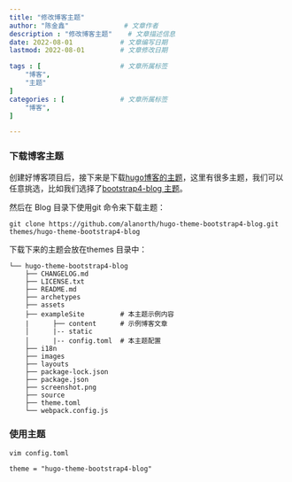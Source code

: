 ```yaml
---
title: "修改博客主题"
author: "陈金鑫"              # 文章作者
description : "修改博客主题"    # 文章描述信息
date: 2022-08-01            # 文章编写日期
lastmod: 2022-08-01         # 文章修改日期

tags : [                    # 文章所属标签
    "博客",
    "主题"
]
categories : [              # 文章所属标签
    "博客",
]

---
```

### 下载博客主题
创建好博客项目后，接下来是下载[hugo博客的主题](https://link.zhihu.com/?target=https%3A//themes.gohugo.io/)，这里有很多主题，我们可以任意挑选，比如我们选择了[bootstrap4-blog 主题](https://link.zhihu.com/?target=https%3A//themes.gohugo.io/hugo-theme-bootstrap4-blog/)。

然后在 Blog 目录下使用git 命令来下载主题：
```
git clone https://github.com/alanorth/hugo-theme-bootstrap4-blog.git themes/hugo-theme-bootstrap4-blog
```
下载下来的主题会放在themes 目录中：
```
└── hugo-theme-bootstrap4-blog
    ├── CHANGELOG.md
    ├── LICENSE.txt
    ├── README.md
    ├── archetypes
    ├── assets
    ├── exampleSite         # 本主题示例内容
    |      ├── content      # 示例博客文章
    │      |-- static
    │      |-- config.toml  # 本主题配置
    ├── i18n
    ├── images
    ├── layouts
    ├── package-lock.json
    ├── package.json
    ├── screenshot.png
    ├── source
    ├── theme.toml      
    └── webpack.config.js
```
### 使用主题

```
vim config.toml

theme = "hugo-theme-bootstrap4-blog"
```